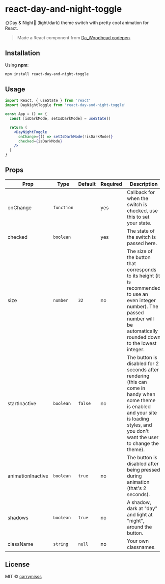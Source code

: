 # react-day-and-night-toggle
🌞Day & Night🌛 (light/dark) theme switch with pretty cool animation for React.
> Made a React component from [Da_Woodhead codepen](https://codepen.io/Da_Woodhead/pen/VdaBwq "Da_Woodhead codepen").

## Installation
Using **npm**:

```bash
npm install react-day-and-night-toggle
```

## Usage
```jsx
import React, { useState } from 'react'
import DayNightToggle from 'react-day-and-night-toggle'

const App = () => {
  const [isDarkMode, setIsDarkMode] = useState()

  return (
    <DayNightToggle
      onChange={() => setIsDarkMode(!isDarkMode)}
      checked={isDarkMode}
    />
  )
}
```

## Props 
| Prop | Type  | Default  | Required | Description |
| ------------ | ------------ | ------------ | ------------ | ------------ |
| onChange | `function`  |  | yes | Callback for when the switch is checked, use this to set your state. |
| checked | `boolean` |  | yes | The state of the switch is passed here. |
| size | `number` | `32` | no | The size of the button that corresponds to its height (it is recommended to use an even integer number). The passed number will be automatically rounded down to the lowest integer. |
| startInactive | `boolean` | `false` | no | The button is disabled for 2 seconds after rendering (this can come in handy when some theme is enabled and your site is loading styles, and you don't want the user to change the theme). |
| animationInactive | `boolean` | `true` | no | The button is disabled after being pressed during animation (that's 2 seconds). |
| shadows | `boolean` | `true` | no | A shadow, dark at "day" and light at "night", around the button. |
| className | `string` | `null` | no | Your own classnames. |

## License
MIT © [carrymisss](https://github.com/carrymisss)
